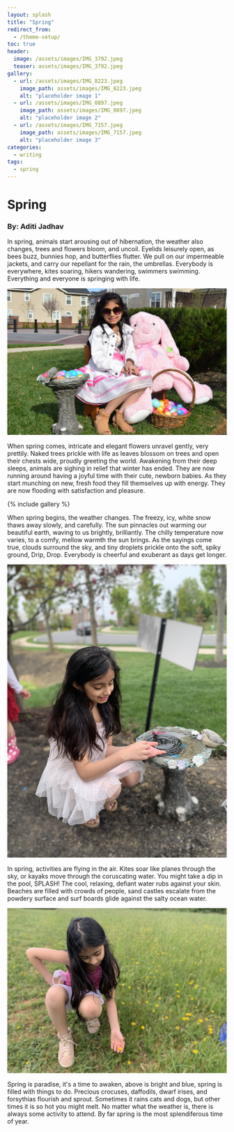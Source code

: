 ```yaml
---
layout: splash
title: "Spring"
redirect_from:
  - /theme-setup/
toc: true
header:
  image: /assets/images/IMG_3792.jpeg
  teaser: assets/images/IMG_3792.jpeg
gallery:
  - url: /assets/images/IMG_8223.jpeg
    image_path: assets/images/IMG_8223.jpeg
    alt: "placeholder image 1"
  - url: /assets/images/IMG_0897.jpeg
    image_path: assets/images/IMG_0897.jpeg
    alt: "placeholder image 2"
  - url: /assets/images/IMG_7157.jpeg
    image_path: assets/images/IMG_7157.jpeg
    alt: "placeholder image 3"
categories:
  - writing
tags:
  - spring
---
```


# Spring
### By: Aditi Jadhav


In spring, animals start arousing out of hibernation, the weather also changes, trees and flowers bloom, and uncoil. Eyelids leisurely open, as bees buzz, bunnies hop, and butterflies flutter. We pull on our impermeable jackets, and carry our repellant for the rain, the umbrellas. Everybody is everywhere, kites soaring, hikers wandering, swimmers swimming. Everything and everyone is springing with life.

![image](../assets/images/IMG_3555.JPG)

When spring comes, intricate and elegant flowers unravel gently, very prettily. Naked trees prickle with life as leaves blossom on trees and open their chests wide, proudly greeting the world. Awakening from their deep sleeps, animals are sighing in relief that winter has ended. They are now running around having a joyful time with their cute, newborn babies. As they start munching on new, fresh food they fill themselves up with energy. They are now flooding with satisfaction and pleasure.

{% include gallery %}

When spring begins, the weather changes. The freezy, icy, white snow thaws away slowly, and carefully. The sun pinnacles out warming our beautiful earth, waving to us brightly, brilliantly. The chilly temperature now varies, to a comfy, mellow warmth the sun brings. As the sayings come true, clouds surround the sky, and tiny droplets prickle onto the soft, spiky ground, Drip, Drop. Everybody is cheerful and exuberant as days get longer.

![image](../assets/images/IMG_3831.jpeg)

In spring, activities are flying in the air. Kites soar like planes through the sky, or kayaks move through the coruscating water. You might take a dip in the pool, SPLASH! The cool, relaxing, defiant water rubs against your skin. Beaches are filled with crowds of people, sand castles escalate from the powdery surface and surf boards glide against the salty ocean water. 

![image](../assets/images/IMG_4130.jpeg)

Spring is paradise, it's a time to awaken, above is bright and blue, spring is filled with things to do. Precious crocuses, daffodils, dwarf irises, and forsythias flourish and sprout. Sometimes it rains cats and dogs, but other times it is so hot you might melt. No matter what the weather is, there is always some activity to attend. By far spring is the most splendiferous time of year.
